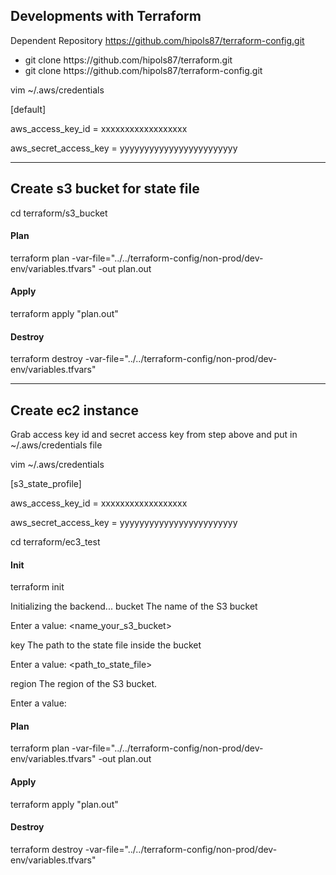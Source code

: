 ## Developments with Terraform

Dependent Repository https://github.com/hipols87/terraform-config.git

<ul>
<li>git clone https://github.com/hipols87/terraform.git</li>
<li>git clone https://github.com/hipols87/terraform-config.git</li>
</ul>

vim ~/.aws/credentials

[default]

aws_access_key_id = xxxxxxxxxxxxxxxxxx

aws_secret_access_key = yyyyyyyyyyyyyyyyyyyyyyyy  


-----------------------------------------------------------------------------------------------
Create s3 bucket for state file
-----------------------------------------------------------------------------------------------

cd terraform/s3_bucket

#### Plan

terraform plan -var-file="../../terraform-config/non-prod/dev-env/variables.tfvars" -out plan.out

#### Apply

terraform apply "plan.out"

#### Destroy

terraform destroy -var-file="../../terraform-config/non-prod/dev-env/variables.tfvars"


-----------------------------------------------------------------------------------------------
Create ec2 instance
-----------------------------------------------------------------------------------------------

Grab access key id and secret access key from step above and put in ~/.aws/credentials file

vim ~/.aws/credentials

[s3_state_profile]

aws_access_key_id = xxxxxxxxxxxxxxxxxx

aws_secret_access_key = yyyyyyyyyyyyyyyyyyyyyyyy

cd terraform/ec3_test

#### Init

terraform init

Initializing the backend...
bucket
  The name of the S3 bucket

  Enter a value: <name_your_s3_bucket>

key
  The path to the state file inside the bucket

  Enter a value: <path_to_state_file>

region
  The region of the S3 bucket.

  Enter a value: <region>

#### Plan

terraform plan -var-file="../../terraform-config/non-prod/dev-env/variables.tfvars" -out plan.out

#### Apply

terraform apply "plan.out"

#### Destroy

terraform destroy -var-file="../../terraform-config/non-prod/dev-env/variables.tfvars"